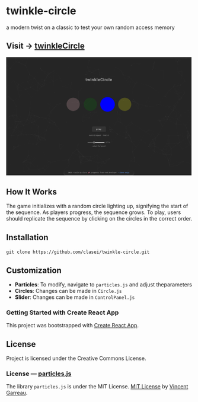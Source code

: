 # twinkle-circle
a modern twist on a classic to test your own random access memory

## Visit → [twinkleCircle](https://clasei.github.io/twinkle-circle/)
[<img src="./src/assets/twinkle-circle-screenshot-1.png" alt="twinkle-circle screenshot" width="500"/>](./src/assets/twinkle-circle-screenshot-1.png)


## How It Works
The game initializes with a random circle lighting up, signifying the start of the sequence. As players progress, the sequence grows. To play, users should replicate the sequence by clicking on the circles in the correct order.

## Installation
`git clone https://github.com/clasei/twinkle-circle.git`

## Customization
- **Particles**: To modify, navigate to `particles.js` and adjust theparameters
- **Circles**: Changes can be made in `Circle.js`
- **Slider**: Changes can be made in `ControlPanel.js` 


### Getting Started with Create React App
This project was bootstrapped with [Create React App](https://github.com/facebook/create-react-app).

## License
Project is licensed under the Creative Commons License.

### License — [particles.js](https://github.com/VincentGarreau/particles.js)
The library `particles.js` is under the MIT License.
[MIT License](https://github.com/VincentGarreau/particles.js/blob/master/LICENSE.md) by [Vincent Garreau](https://github.com/VincentGarreau).

